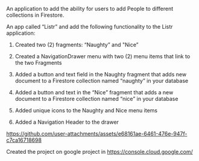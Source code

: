 An application to add the ability for users to add People to different collections in Firestore.

An app called “Listr” and add the following functionality to the Listr application:

1. Created two (2) fragments: “Naughty” and "Nice”

2. Created a NavigationDrawer menu with two (2) menu items that link to the two Fragments

3. Added a button and text field in the Naughty fragment that adds new document to a Firestore collection named “naughty” in your database

4. Added a button and text in the “Nice” fragment that adds a new document to a Firestore collection named “nice” in your database

5. Added unique icons to the Naughty and Nice menu items

6. Added a Navigation Header to the drawer



https://github.com/user-attachments/assets/e68161ae-6461-476e-947f-c7ca16718698


Created the project on google project in https://console.cloud.google.com/
